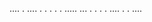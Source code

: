  ....     .      ....
.        . .    .
.       .....    ...
.      .     .      .
 .... .       . ....
 